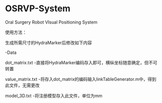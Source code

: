 # OSRVP-System
Oral Surgery Robot VIsual Positioning System

使用方法：

生成所需尺寸的HydraMarker后修改如下内容

-Data

dot_matrix.txt     -直接将HydraMarker编码存入即可，横纵坐标随意确定，但不可转置

value_matrix.txt  -将存入dot_matrix的编码输入linkTableGenerator.m中，得到此文件，无需更改

model_3D.txt      -将注册模型存入此文件，单位为mm
